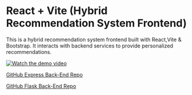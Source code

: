 # React + Vite \(Hybrid Recommendation System Frontend\)

This is a hybrid recommendation system frontend built with React,Vite & Bootstrap. It interacts with backend services to provide personalized recommendations.

[![Watch the demo video](https://img.youtube.com/vi/lMVq7CljN8I/0.jpg)](https://www.youtube.com/watch?v=lMVq7CljN8I)

[GitHub Express Back-End Repo](https://github.com/virajRaut25/hybrid-recommendation-express-backend)

[GitHub Flask Back-End Repo](https://github.com/virajRaut25/hybrid-recommendation-flask-backend)
